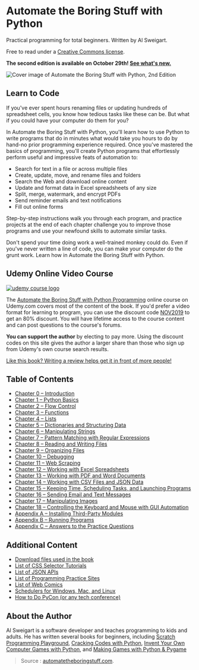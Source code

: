
# Automate the Boring Stuff with Python

Practical programming for total beginners. Written by Al Sweigart.

Free to read under a  [Creative Commons license](https://creativecommons.org/licenses/by-nc-sa/3.0/).  
  

**The second edition is available on October 29th!  [See what's new.](https://inventwithpython.com/blog/2019/10/07/whats-new-in-the-2nd-edition-of-automate-the-boring-stuff-with-python/)**

![Cover image of Automate the Boring Stuff with Python, 2nd Edition](https://automatetheboringstuff.com/images/automate_2e_cover.png)

  
  



## Learn to Code

If you've ever spent hours renaming files or updating hundreds of spreadsheet cells, you know how tedious tasks like these can be. But what if you could have your computer do them for you?

In Automate the Boring Stuff with Python, you'll learn how to use Python to write programs that do in minutes what would take you hours to do by hand-no prior programming experience required. Once you've mastered the basics of programming, you'll create Python programs that effortlessly perform useful and impressive feats of automation to:

-   Search for text in a file or across multiple files
-   Create, update, move, and rename files and folders
-   Search the Web and download online content
-   Update and format data in Excel spreadsheets of any size
-   Split, merge, watermark, and encrypt PDFs
-   Send reminder emails and text notifications
-   Fill out online forms

Step-by-step instructions walk you through each program, and practice projects at the end of each chapter challenge you to improve those programs and use your newfound skills to automate similar tasks.

Don't spend your time doing work a well-trained monkey could do. Even if you've never written a line of code, you can make your computer do the grunt work. Learn how in Automate the Boring Stuff with Python.

## Udemy Online Video Course

[![udemy course logo](https://automatetheboringstuff.com/images/automate_udemy_course_logo.jpg)](https://www.udemy.com/automate/?couponCode=NOV2019)

The  [Automate the Boring Stuff with Python Programming](https://www.udemy.com/automate/?couponCode=NOV2019)  online course on Udemy.com covers most of the content of the book. If you'd prefer a video format for learning to program, you can use the discount code  [NOV2019](https://www.udemy.com/automate/?couponCode=NOV2019)  to get an 80% discount. You will have lifetime access to the course content and can post questions to the course's forums.

**You can support the author**  by electing to pay more. Using the discount codes on this site gives the author a larger share than those who sign up from Udemy's own course search results.

[Like this book? Writing a review helps get it in front of more people!](https://www.amazon.com/review/create-review/ref=cm_cr_dp_d_wr_but_top?ie=UTF8&channel=glance-detail&asin=1593275994)

## Table of Contents

-   [Chapter 0 – Introduction](https://automatetheboringstuff.com/chapter0/)
-   [Chapter 1 – Python Basics](https://automatetheboringstuff.com/chapter1/)
-   [Chapter 2 – Flow Control](https://automatetheboringstuff.com/chapter2/)
-   [Chapter 3 – Functions](https://automatetheboringstuff.com/chapter3/)
-   [Chapter 4 – Lists](https://automatetheboringstuff.com/chapter4/)
-   [Chapter 5 – Dictionaries and Structuring Data](https://automatetheboringstuff.com/chapter5/)
-   [Chapter 6 – Manipulating Strings](https://automatetheboringstuff.com/chapter6/)
-   [Chapter 7 – Pattern Matching with Regular Expressions](https://automatetheboringstuff.com/chapter7/)
-   [Chapter 8 – Reading and Writing Files](https://automatetheboringstuff.com/chapter8/)
-   [Chapter 9 – Organizing Files](https://automatetheboringstuff.com/chapter9/)
-   [Chapter 10 – Debugging](https://automatetheboringstuff.com/chapter10/)
-   [Chapter 11 – Web Scraping](https://automatetheboringstuff.com/chapter11/)
-   [Chapter 12 – Working with Excel Spreadsheets](https://automatetheboringstuff.com/chapter12/)
-   [Chapter 13 – Working with PDF and Word Documents](https://automatetheboringstuff.com/chapter13/)
-   [Chapter 14 – Working with CSV Files and JSON Data](https://automatetheboringstuff.com/chapter14/)
-   [Chapter 15 – Keeping Time, Scheduling Tasks, and Launching Programs](https://automatetheboringstuff.com/chapter15/)
-   [Chapter 16 – Sending Email and Text Messages](https://automatetheboringstuff.com/chapter16/)
-   [Chapter 17 – Manipulating Images](https://automatetheboringstuff.com/chapter17/)
-   [Chapter 18 – Controlling the Keyboard and Mouse with GUI Automation](https://automatetheboringstuff.com/chapter18/)
-   [Appendix A – Installing Third-Party Modules](https://automatetheboringstuff.com/appendixa/)
-   [Appendix B – Running Programs](https://automatetheboringstuff.com/appendixb/)
-   [Appendix C – Answers to the Practice Questions](https://automatetheboringstuff.com/appendixc/)

## Additional Content

-   [Download files used in the book](https://www.nostarch.com/download/Automate_the_Boring_Stuff_onlinematerials.zip)
-   [List of CSS Selector Tutorials](https://automatetheboringstuff.com/list-of-css-selector-tutorials.html)
-   [List of JSON APIs](https://automatetheboringstuff.com/list-of-json-apis.html)
-   [List of Programming Practice Sites](https://automatetheboringstuff.com/list-of-programming-practice-sites.html)
-   [List of Web Comics](https://automatetheboringstuff.com/list-of-web-comics.html)
-   [Schedulers for Windows, Mac, and Linux](https://automatetheboringstuff.com/schedulers.html)
-   [How to Do PyCon (or any tech conference)](https://automatetheboringstuff.com/how-to-do-pycon.html)

## About the Author

Al Sweigart is a software developer and teaches programming to kids and adults. He has written several books for beginners, including  [Scratch Programming Playground](https://www.nostarch.com/scratchplayground),  [Cracking Codes with Python](https://inventwithpython.com/cracking/),  [Invent Your Own Computer Games with Python](https://inventwithpython.com/), and  [Making Games with Python & Pygame](https://inventwithpython.com/pygame/)

> Source :  [automatetheboringstuff.com](https://automatetheboringstuff.com/#toc).
<!--stackedit_data:
eyJoaXN0b3J5IjpbMTA3OTU0NjE0XX0=
-->